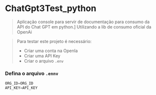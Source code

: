 # ChatGpt3Test_python

> Aplicação console para servir de documentação para consumo da API do Chat GPT em python.]
> Utilizando a lib de consumo oficial da OpenAi

> Para testar este projeto é necessário: 
> - Criar uma conta na OpenIa
> - Criar uma API Key
> - Criar o arquivo `.env`

### Defina o arquivo `.ennv`
``` py
ORG_ID=ORG_ID
API_KEY=API_KEY
```
